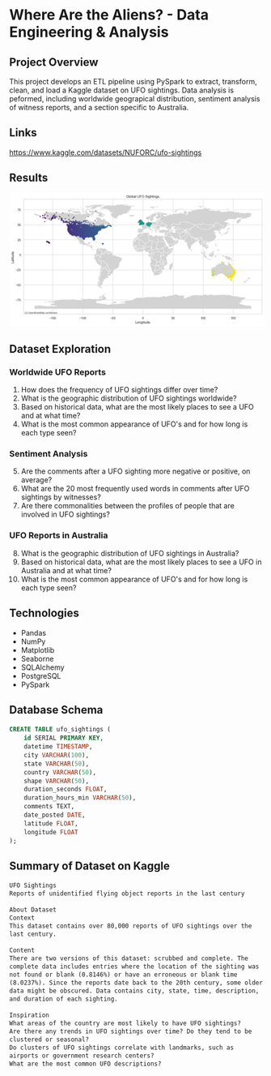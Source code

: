 # Where Are the Aliens? - Data Engineering & Analysis

## Project Overview

This project develops an ETL pipeline using PySpark to extract, transform, clean, and load a Kaggle dataset on UFO sightings. Data analysis is peformed, including worldwide geograpical distribution, sentiment analysis of witness reports, and a section specific to Australia.

## Links

https://www.kaggle.com/datasets/NUFORC/ufo-sightings

## Results

![global-ufo-sightings](graphs/global-ufo-sightings.png)

## Dataset Exploration

### Worldwide UFO Reports

1) How does the frequency of UFO sightings differ over time?
2) What is the geographic distribution of UFO sightings worldwide?
3) Based on historical data, what are the most likely places to see a UFO and at what time?
4) What is the most common appearance of UFO's and for how long is each type seen?

### Sentiment Analysis

5) Are the comments after a UFO sighting more negative or positive, on average?
6) What are the 20 most frequently used words in comments after UFO sightings by witnesses?
7) Are there commonalities between the profiles of people that are involved in UFO sightings?

### UFO Reports in Australia

8) What is the geographic distribution of UFO sightings in Australia?
9) Based on historical data, what are the most likely places to see a UFO in Australia and at what time?
10) What is the most common appearance of UFO's and for how long is each type seen?


## Technologies

- Pandas
- NumPy
- Matplotlib
- Seaborne
- SQLAlchemy
- PostgreSQL
- PySpark

## Database Schema

```sql
CREATE TABLE ufo_sightings (
    id SERIAL PRIMARY KEY,
    datetime TIMESTAMP,
    city VARCHAR(100),
    state VARCHAR(50),
    country VARCHAR(50),
    shape VARCHAR(50),
    duration_seconds FLOAT,
    duration_hours_min VARCHAR(50),
    comments TEXT,
    date_posted DATE,
    latitude FLOAT,
    longitude FLOAT
);
```

## Summary of Dataset on Kaggle

```text
UFO Sightings
Reports of unidentified flying object reports in the last century

About Dataset
Context
This dataset contains over 80,000 reports of UFO sightings over the last century.

Content
There are two versions of this dataset: scrubbed and complete. The complete data includes entries where the location of the sighting was not found or blank (0.8146%) or have an erroneous or blank time (8.0237%). Since the reports date back to the 20th century, some older data might be obscured. Data contains city, state, time, description, and duration of each sighting.

Inspiration
What areas of the country are most likely to have UFO sightings?
Are there any trends in UFO sightings over time? Do they tend to be clustered or seasonal?
Do clusters of UFO sightings correlate with landmarks, such as airports or government research centers?
What are the most common UFO descriptions?
```
